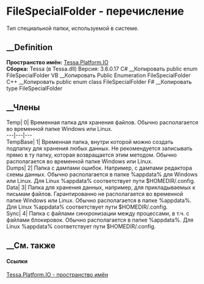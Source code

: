 # FileSpecialFolder - перечисление
Тип специальной папки, используемой в системе.
## __Definition
 **Пространство имён:** [Tessa.Platform.IO](N_Tessa_Platform_IO.htm)  
 **Сборка:** Tessa (в Tessa.dll) Версия: 3.6.0.17
C# __Копировать
     public enum FileSpecialFolder
VB __Копировать
     Public Enumeration FileSpecialFolder
C++ __Копировать
     public enum class FileSpecialFolder
F# __Копировать
     type FileSpecialFolder
##  __Члены
Temp| 0|  Временная папка для хранения файлов. Обычно располагается во
временной папке Windows или Linux.  
---|---|---  
TempBase| 1|  Временная папка, внутри которой можно создать подпапку для
хранения любых данных. Не рекомендуется записывать прямо в ту папку, которая
возвращается этим методом. Обычно располагается во временной папке Windows или
Linux.  
Dumps| 2|  Папка с дампами ошибок. Например, с дампами редактора схемы данных.
Обычно располагается в папке %appdata% для Windows или Linux. Для Linux
%appdata% соответствует пути $HOMEDIR/.config.  
Data| 3|  Папка для хранения данных, например, для прикладываемых к письмам
файлов. Гарантированно не располагается во временной папке Windows или Linux.
Обычно располагается в папке %appdata%. Для Linux %appdata% соответствует пути
$HOMEDIR/.config.  
Sync| 4|  Папка с файлами синхронизации между процессами, в т.ч. с файлами
блокировок. Обычно располагается в папке %appdata%. Для Linux %appdata%
соответствует пути $HOMEDIR/.config.  
## __См. также
#### Ссылки
[Tessa.Platform.IO - пространство имён](N_Tessa_Platform_IO.htm)
